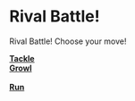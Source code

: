 # Rival Battle!

Rival Battle! Choose your move!

[**Tackle**](criticalhitonrival.md)<br>
[**Growl**](criticalhitonplayer.md)<br>
<br>
[**Run**](cantrunfromtrainer.md)<br>